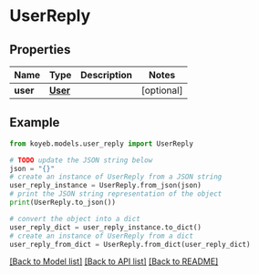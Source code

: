 # UserReply


## Properties

Name | Type | Description | Notes
------------ | ------------- | ------------- | -------------
**user** | [**User**](User.md) |  | [optional] 

## Example

```python
from koyeb.models.user_reply import UserReply

# TODO update the JSON string below
json = "{}"
# create an instance of UserReply from a JSON string
user_reply_instance = UserReply.from_json(json)
# print the JSON string representation of the object
print(UserReply.to_json())

# convert the object into a dict
user_reply_dict = user_reply_instance.to_dict()
# create an instance of UserReply from a dict
user_reply_from_dict = UserReply.from_dict(user_reply_dict)
```
[[Back to Model list]](../README.md#documentation-for-models) [[Back to API list]](../README.md#documentation-for-api-endpoints) [[Back to README]](../README.md)


